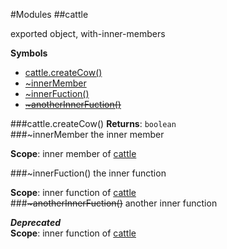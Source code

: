 #Modules
<a name="module_cattle"></a>
##cattle

exported object, with-inner-members

  
**Symbols**  
* [cattle.createCow()](#module_cattle.createCow)
* [\~innerMember](#module_cattle.innerMember)
* [\~innerFuction()](#module_cattle.innerFuction)
* [~~\~anotherInnerFuction()~~](#module_cattle.anotherInnerFuction)

<a name="module_cattle.createCow"></a>
###cattle.createCow()
**Returns**: `boolean`  
<a name="module_cattle.innerMember"></a>
###\~innerMember
the inner member

**Scope**: inner member of [cattle](#module_cattle)  
  
<a name="module_cattle.innerFuction"></a>
###\~innerFuction()
the inner function

**Scope**: inner function of [cattle](#module_cattle)  
<a name="module_cattle.anotherInnerFuction"></a>
###~~\~anotherInnerFuction()~~
another inner function

***Deprecated***  
**Scope**: inner function of [cattle](#module_cattle)  
